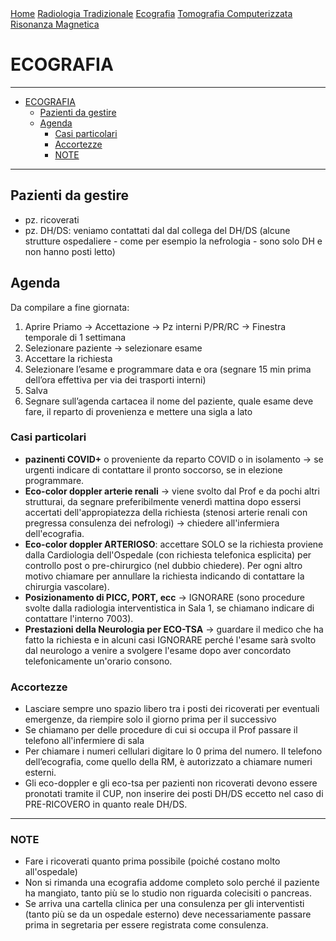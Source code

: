 <div class="topnav">
  <a href="index.html">Home</a>
  <a href="radiologia_tradizionale.html">Radiologia Tradizionale</a>
  <a href="ecografia.html">Ecografia</a>
  <a href="tomografia_computerizzata.html">Tomografia Computerizzata</a>
  <a href="risonanza_magnetica.html">Risonanza Magnetica</a>
</div>

# ECOGRAFIA

---
- [ECOGRAFIA](#ecografia)
  - [Pazienti da gestire](#pazienti-da-gestire)
  - [Agenda](#agenda)
    - [Casi particolari](#casi-particolari)
    - [Accortezze](#accortezze)
    - [NOTE](#note)

---

## Pazienti da gestire
- pz. ricoverati
- pz. DH/DS: veniamo contattati dal dal collega del DH/DS (alcune strutture ospedaliere - come per esempio la nefrologia - sono solo DH e non hanno posti letto)


## Agenda
Da compilare a fine giornata:
1. Aprire Priamo → Accettazione → Pz interni P/PR/RC → Finestra temporale di 1 settimana
2. Selezionare paziente → selezionare esame
3. Accettare la richiesta
4. Selezionare l’esame e programmare data e ora (segnare 15 min prima dell’ora effettiva per via dei trasporti interni)
5. Salva
6. Segnare sull’agenda cartacea il nome del paziente, quale esame deve fare, il reparto di provenienza e mettere una sigla a lato

### Casi particolari
- **pazinenti COVID+** o proveniente da reparto COVID o in isolamento → se urgenti indicare di contattare il pronto soccorso, se in elezione programmare.
- **Eco-color doppler arterie renali** → viene svolto dal Prof e da pochi altri strutturai, da segnare preferibilmente venerdì mattina dopo essersi accertati dell'appropiatezza della richiesta (stenosi arterie renali con pregressa consulenza dei nefrologi) → chiedere all'infermiera dell'ecografia.
- **Eco-color doppler ARTERIOSO**: accettare SOLO se la richiesta proviene dalla Cardiologia dell'Ospedale (con richiesta telefonica esplicita) per controllo post o pre-chirurgico (nel dubbio chiedere). Per ogni altro motivo chiamare per annullare la richiesta indicando di contattare la chirurgia vascolare).
- **Posizionamento di PICC, PORT, ecc** → IGNORARE (sono procedure svolte dalla radiologia interventistica in Sala 1, se chiamano indicare di contattare l'interno 7003).
- **Prestazioni della Neurologia per ECO-TSA** → guardare il medico che ha fatto la richiesta e in alcuni casi IGNORARE perché l'esame sarà svolto dal neurologo a venire a svolgere l'esame dopo aver concordato telefonicamente un'orario consono. 

### Accortezze
- Lasciare sempre uno spazio libero tra i posti dei ricoverati per eventuali emergenze, da riempire solo il giorno prima per il successivo
- Se chiamano per delle procedure di cui si occupa il Prof passare il telefono all'infermiere di sala
- Per chiamare i numeri cellulari digitare lo 0 prima del numero. Il telefono dell’ecografia, come quello della RM, è autorizzato a chiamare numeri esterni.
- Gli eco-doppler e gli eco-tsa per pazienti non ricoverati devono essere pronotati tramite il CUP, non inserire dei posti DH/DS eccetto nel caso di PRE-RICOVERO in quanto reale DH/DS. 



---


### NOTE

- Fare i ricoverati quanto prima possibile (poiché costano molto all'ospedale)
- Non si rimanda una ecografia addome completo solo perché il paziente ha mangiato, tanto più se lo studio non riguarda colecisiti o pancreas.
- Se arriva una cartella clinica per una consulenza per gli interventisti (tanto più se da un ospedale esterno) deve necessariamente passare prima in segretaria per essere registrata come consulenza.